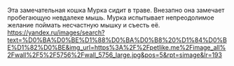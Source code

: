 Эта замечательная кошка Мурка сидит в траве. Внезапно она замечает пробегающую невдалеке мышь. Мурка испытывает непреодолимое желание поймать несчастную мышку и съесть её.
https://yandex.ru/images/search?text=%D0%BA%D0%BE%D1%88%D0%BA%D0%B8%20%D1%84%D0%BE%D1%82%D0%BE&img_url=https%3A%2F%2Fpetlike.me%2Fimage_all%2Fwall%2F5%2F5756%2Fwall_5756_large.jpg&pos=5&rpt=simage&lr=193
